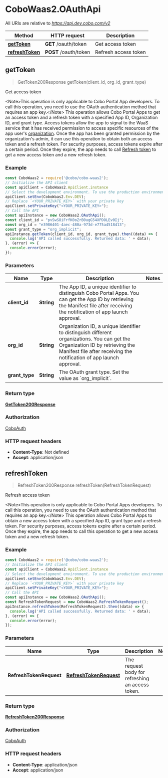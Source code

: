 # CoboWaas2.OAuthApi

All URIs are relative to *https://api.dev.cobo.com/v2*

Method | HTTP request | Description
------------- | ------------- | -------------
[**getToken**](OAuthApi.md#getToken) | **GET** /oauth/token | Get access token
[**refreshToken**](OAuthApi.md#refreshToken) | **POST** /oauth/token | Refresh access token



## getToken

> GetToken200Response getToken(client_id, org_id, grant_type)

Get access token

&lt;Note&gt;This operation is only applicable to Cobo Portal App developers. To call this operation, you need to use the OAuth authentication method that requires an app key.&lt;/Note&gt; This operation allows Cobo Portal Apps to get an access token and a refresh token with a specified App ID, Organization ID, and grant type.   Access tokens allow the app to signal to the WaaS service that it has received permission to access specific resources of the app user&#39;s [organization](https://manuals.cobo.com/en/portal/organization/introduction). Once the app has been granted permission by the organization&#39;s admin, it can use this operation to obtain both an access token and a refresh token.  For security purposes, access tokens expire after a certain period. Once they expire, the app needs to call [Refresh token](/v2/api-references/oauth/refresh-access-token) to get a new access token and a new refresh token. 

### Example

```javascript
const CoboWaas2 = require('@cobo/cobo-waas2');
// Initialize the API client
const apiClient = CoboWaas2.ApiClient.instance
// Select the development environment. To use the production environment, replace `Env.DEV` with `Env.PROD`
apiClient.setEnv(CoboWaas2.Env.DEV);
// Replace `<YOUR_PRIVATE_KEY>` with your private key
apiClient.setPrivateKey("<YOUR_PRIVATE_KEY>");
// Call the API
const apiInstance = new CoboWaas2.OAuthApi();
const client_id = "pvSwS8iFrfK0oZrB0ugG54XPDOLEv0Ij";
const org_id = "e3986401-4aec-480a-973d-e775a4518413";
const grant_type = "org_implicit";
apiInstance.getToken(client_id, org_id, grant_type).then((data) => {
  console.log('API called successfully. Returned data: ' + data);
}, (error) => {
  console.error(error);
});

```

### Parameters


Name | Type | Description  | Notes
------------- | ------------- | ------------- | -------------
 **client_id** | **String**| The App ID, a unique identifier to distinguish Cobo Portal Apps. You can get the App ID by retrieving the Manifest file after receiving the notification of app launch approval. | 
 **org_id** | **String**| Organization ID, a unique identifier to distinguish different organizations. You can get the Organization ID by retrieving the Manifest file after receiving the notification of app launch approval. | 
 **grant_type** | **String**| The OAuth grant type. Set the value as &#x60;org_implicit&#x60;. | 

### Return type

[**GetToken200Response**](GetToken200Response.md)

### Authorization

[CoboAuth](../README.md#CoboAuth)

### HTTP request headers

- **Content-Type**: Not defined
- **Accept**: application/json


## refreshToken

> RefreshToken200Response refreshToken(RefreshTokenRequest)

Refresh access token

&lt;Note&gt;This operation is only applicable to Cobo Portal Apps developers. To call this operation, you need to use the OAuth authentication method that requires an app key.&lt;/Note&gt; This operation allows Cobo Portal Apps to obtain a new access token with a specified App ID, grant type and a refresh token.   For security purposes, access tokens expire after a certain period. Once they expire, the app needs to call this operation to get a new access token and a new refresh token. 

### Example

```javascript
const CoboWaas2 = require('@cobo/cobo-waas2');
// Initialize the API client
const apiClient = CoboWaas2.ApiClient.instance
// Select the development environment. To use the production environment, replace `Env.DEV` with `Env.PROD`
apiClient.setEnv(CoboWaas2.Env.DEV);
// Replace `<YOUR_PRIVATE_KEY>` with your private key
apiClient.setPrivateKey("<YOUR_PRIVATE_KEY>");
// Call the API
const apiInstance = new CoboWaas2.OAuthApi();
const RefreshTokenRequest = new CoboWaas2.RefreshTokenRequest();
apiInstance.refreshToken(RefreshTokenRequest).then((data) => {
  console.log('API called successfully. Returned data: ' + data);
}, (error) => {
  console.error(error);
});

```

### Parameters


Name | Type | Description  | Notes
------------- | ------------- | ------------- | -------------
 **RefreshTokenRequest** | [**RefreshTokenRequest**](RefreshTokenRequest.md)| The request body for refreshing an access token. | 

### Return type

[**RefreshToken200Response**](RefreshToken200Response.md)

### Authorization

[CoboAuth](../README.md#CoboAuth)

### HTTP request headers

- **Content-Type**: application/json
- **Accept**: application/json

